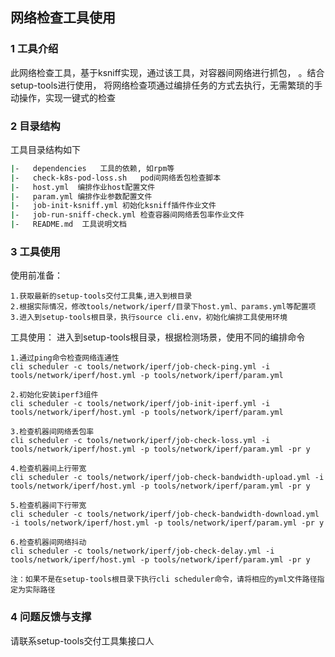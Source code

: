## 网络检查工具使用

### 1 工具介绍
此网络检查工具，基于ksniff实现，通过该工具，对容器间网络进行抓包，
。结合setup-tools进行使用，
将网络检查项通过编排任务的方式去执行，无需繁琐的手动操作，实现一键式的检查


### 2 目录结构

工具目录结构如下
```bash
|-   dependencies   工具的依赖, 如rpm等
|-   check-k8s-pod-loss.sh   pod间网络丢包检查脚本
|-   host.yml  编排作业host配置文件
|-   param.yml 编排作业参数配置文件
|-   job-init-ksniff.yml 初始化ksniff插件作业文件
|-   job-run-sniff-check.yml 检查容器间网络丢包率作业文件
|-   README.md  工具说明文档
```

### 3 工具使用

使用前准备：
```
1.获取最新的setup-tools交付工具集,进入到根目录
2.根据实际情况，修改tools/network/iperf/目录下host.yml、params.yml等配置项
3.进入到setup-tools根目录，执行source cli.env，初始化编排工具使用环境
```

工具使用：
进入到setup-tools根目录，根据检测场景，使用不同的编排命令
```
1.通过ping命令检查网络连通性
cli scheduler -c tools/network/iperf/job-check-ping.yml -i tools/network/iperf/host.yml -p tools/network/iperf/param.yml

2.初始化安装iperf3组件
cli scheduler -c tools/network/iperf/job-init-iperf.yml -i tools/network/iperf/host.yml -p tools/network/iperf/param.yml

3.检查机器间网络丢包率  
cli scheduler -c tools/network/iperf/job-check-loss.yml -i tools/network/iperf/host.yml -p tools/network/iperf/param.yml -pr y

4.检查机器间上行带宽
cli scheduler -c tools/network/iperf/job-check-bandwidth-upload.yml -i tools/network/iperf/host.yml -p tools/network/iperf/param.yml -pr y

5.检查机器间下行带宽
cli scheduler -c tools/network/iperf/job-check-bandwidth-download.yml -i tools/network/iperf/host.yml -p tools/network/iperf/param.yml -pr y

6.检查机器间网络抖动
cli scheduler -c tools/network/iperf/job-check-delay.yml -i tools/network/iperf/host.yml -p tools/network/iperf/param.yml -pr y

注：如果不是在setup-tools根目录下执行cli scheduler命令，请将相应的yml文件路径指定为实际路径
```

### 4 问题反馈与支撑
 请联系setup-tools交付工具集接口人


